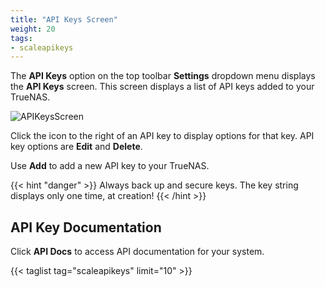 ```yaml
---
title: "API Keys Screen"
weight: 20
tags:
- scaleapikeys
---
```


The **API Keys** option on the top toolbar **Settings** dropdown menu displays the **API Keys** screen. This screen displays a list of API keys added to your TrueNAS.

![APIKeysScreen](/images/SCALE/APIKeysScreen.png "API Keys Screen")

Click the <span class="iconify" data-icon="eva:more-vertical-outline"></span> icon to the right of an API key to display options for that key. API key options are **Edit** and **Delete**.

Use **Add** to add a new API key to your TrueNAS.

{{< hint "danger" >}}
Always back up and secure keys. The key string displays only one time, at creation!
{{< /hint >}}

## API Key Documentation

Click **API Docs** to access API documentation for your system.

{{< taglist tag="scaleapikeys" limit="10" >}}